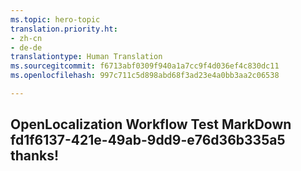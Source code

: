 ```yaml
---
ms.topic: hero-topic
translation.priority.ht:
- zh-cn
- de-de
translationtype: Human Translation
ms.sourcegitcommit: f6713abf0309f940a1a7cc9f4d036ef4c830dc11
ms.openlocfilehash: 997c711c5d898abd68f3ad23e4a0bb3aa2c06538

---
```

## OpenLocalization Workflow Test MarkDown fd1f6137-421e-49ab-9dd9-e76d36b335a5 thanks!



<!--HONumber=Jul16_HO2-->


